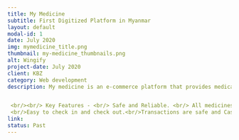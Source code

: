 ```yaml
---
title: My Medicine
subtitle: First Digitized Platform in Myanmar
layout: default
modal-id: 1
date: July 2020
img: mymedicine_title.png
thumbnail: my-medicine_thumbnails.png
alt: Wingify
project-date: July 2020
client: KBZ
category: Web development
description: My medicine is an e-commerce platform that provides medical products to its customers and is the first digitized platform in Myanmar. All essential quantities will be available at your doorstep with just one click. 


 <br/><br/> Key Features - <br/> Safe and Reliable. <br/> All medicines will be in stock.
 <br/>Easy to check in and check out.<br/>Transactions are safe and Cash on delivery option is also available.<br/> Complex-e health solutions like subscriptions, memberships & prescription flow.<br/>Advanced analytics on orders to reduce churn.<br/> Ability to add family members to your health profile. <br/><br/> How It Works? <br/> This application is developed using WordPress with PHP and customized CSS. It is the first digitized pharmacy in Myanmar and has received great customer reach due to its seamless and excellent services.
link: 
status: Past
---
```

